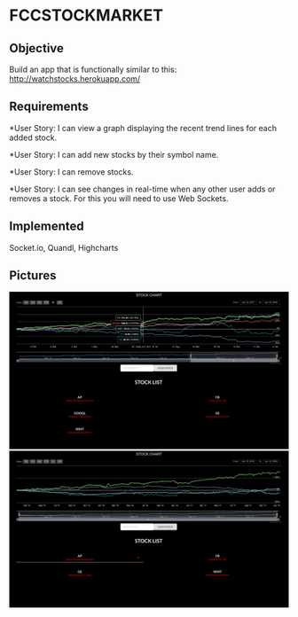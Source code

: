 # FCCSTOCKMARKET

## Objective

Build an app that is functionally similar to this: http://watchstocks.herokuapp.com/

## Requirements

*User Story: I can view a graph displaying the recent trend lines for each added stock.

*User Story: I can add new stocks by their symbol name.

*User Story: I can remove stocks.

*User Story: I can see changes in real-time when any other user adds or removes a stock. For this you will need to use Web Sockets.

## Implemented
Socket.io, Quandl, Highcharts

## Pictures

![](images/1.png)
![](images/2.png)
